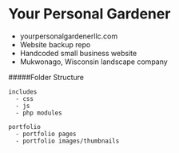 # Your Personal Gardener
- yourpersonalgardenerllc.com
- Website backup repo
- Handcoded small business website
- Mukwonago, Wisconsin landscape company


#####Folder Structure
~~~~
includes
  - css
  - js
  - php modules

portfolio
  - portfolio pages
  - portfolio images/thumbnails
~~~~
